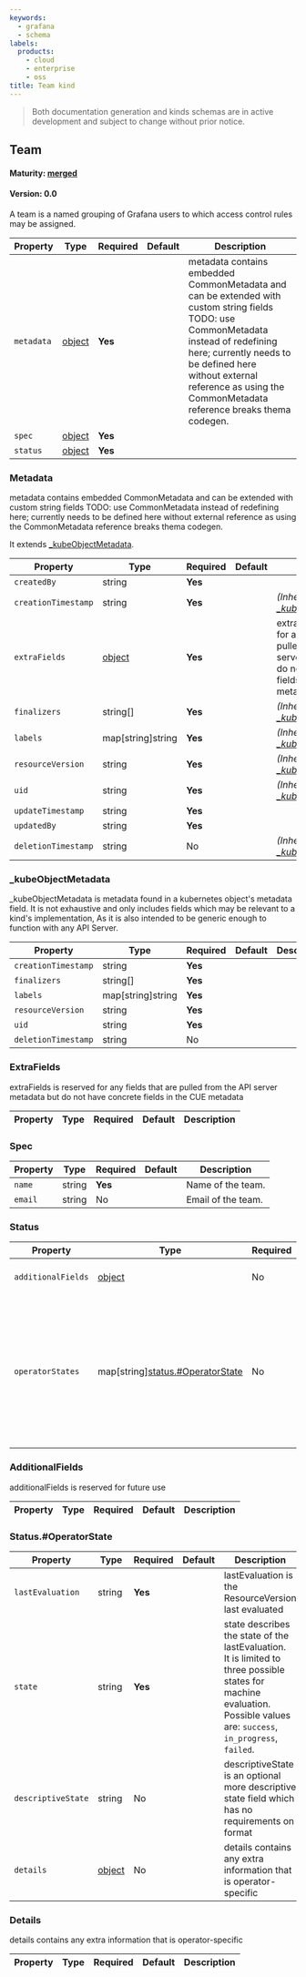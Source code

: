 ```yaml
---
keywords:
  - grafana
  - schema
labels:
  products:
    - cloud
    - enterprise
    - oss
title: Team kind
---
```

> Both documentation generation and kinds schemas are in active development and subject to change without prior notice.

## Team

#### Maturity: [merged](../../../maturity/#merged)
#### Version: 0.0

A team is a named grouping of Grafana users to which access control rules may be assigned.

| Property   | Type                | Required | Default | Description                                                                                                                                                                                                                                                                    |
|------------|---------------------|----------|---------|--------------------------------------------------------------------------------------------------------------------------------------------------------------------------------------------------------------------------------------------------------------------------------|
| `metadata` | [object](#metadata) | **Yes**  |         | metadata contains embedded CommonMetadata and can be extended with custom string fields<br/>TODO: use CommonMetadata instead of redefining here; currently needs to be defined here<br/>without external reference as using the CommonMetadata reference breaks thema codegen. |
| `spec`     | [object](#spec)     | **Yes**  |         |                                                                                                                                                                                                                                                                                |
| `status`   | [object](#status)   | **Yes**  |         |                                                                                                                                                                                                                                                                                |

### Metadata

metadata contains embedded CommonMetadata and can be extended with custom string fields
TODO: use CommonMetadata instead of redefining here; currently needs to be defined here
without external reference as using the CommonMetadata reference breaks thema codegen.

It extends [_kubeObjectMetadata](#_kubeobjectmetadata).

| Property            | Type                   | Required | Default | Description                                                                                                                             |
|---------------------|------------------------|----------|---------|-----------------------------------------------------------------------------------------------------------------------------------------|
| `createdBy`         | string                 | **Yes**  |         |                                                                                                                                         |
| `creationTimestamp` | string                 | **Yes**  |         | *(Inherited from [_kubeObjectMetadata](#_kubeobjectmetadata))*                                                                          |
| `extraFields`       | [object](#extrafields) | **Yes**  |         | extraFields is reserved for any fields that are pulled from the API server metadata but do not have concrete fields in the CUE metadata |
| `finalizers`        | string[]               | **Yes**  |         | *(Inherited from [_kubeObjectMetadata](#_kubeobjectmetadata))*                                                                          |
| `labels`            | map[string]string      | **Yes**  |         | *(Inherited from [_kubeObjectMetadata](#_kubeobjectmetadata))*                                                                          |
| `resourceVersion`   | string                 | **Yes**  |         | *(Inherited from [_kubeObjectMetadata](#_kubeobjectmetadata))*                                                                          |
| `uid`               | string                 | **Yes**  |         | *(Inherited from [_kubeObjectMetadata](#_kubeobjectmetadata))*                                                                          |
| `updateTimestamp`   | string                 | **Yes**  |         |                                                                                                                                         |
| `updatedBy`         | string                 | **Yes**  |         |                                                                                                                                         |
| `deletionTimestamp` | string                 | No       |         | *(Inherited from [_kubeObjectMetadata](#_kubeobjectmetadata))*                                                                          |

### _kubeObjectMetadata

_kubeObjectMetadata is metadata found in a kubernetes object's metadata field.
It is not exhaustive and only includes fields which may be relevant to a kind's implementation,
As it is also intended to be generic enough to function with any API Server.

| Property            | Type              | Required | Default | Description |
|---------------------|-------------------|----------|---------|-------------|
| `creationTimestamp` | string            | **Yes**  |         |             |
| `finalizers`        | string[]          | **Yes**  |         |             |
| `labels`            | map[string]string | **Yes**  |         |             |
| `resourceVersion`   | string            | **Yes**  |         |             |
| `uid`               | string            | **Yes**  |         |             |
| `deletionTimestamp` | string            | No       |         |             |

### ExtraFields

extraFields is reserved for any fields that are pulled from the API server metadata but do not have concrete fields in the CUE metadata

| Property | Type | Required | Default | Description |
|----------|------|----------|---------|-------------|

### Spec

| Property | Type   | Required | Default | Description        |
|----------|--------|----------|---------|--------------------|
| `name`   | string | **Yes**  |         | Name of the team.  |
| `email`  | string | No       |         | Email of the team. |

### Status

| Property           | Type                                                       | Required | Default | Description                                                                                                                                                                |
|--------------------|------------------------------------------------------------|----------|---------|----------------------------------------------------------------------------------------------------------------------------------------------------------------------------|
| `additionalFields` | [object](#additionalfields)                                | No       |         | additionalFields is reserved for future use                                                                                                                                |
| `operatorStates`   | map[string][status.#OperatorState](#status.#operatorstate) | No       |         | operatorStates is a map of operator ID to operator state evaluations.<br/>Any operator which consumes this kind SHOULD add its state evaluation information to this field. |

### AdditionalFields

additionalFields is reserved for future use

| Property | Type | Required | Default | Description |
|----------|------|----------|---------|-------------|

### Status.#OperatorState

| Property           | Type               | Required | Default | Description                                                                                                                                                                      |
|--------------------|--------------------|----------|---------|----------------------------------------------------------------------------------------------------------------------------------------------------------------------------------|
| `lastEvaluation`   | string             | **Yes**  |         | lastEvaluation is the ResourceVersion last evaluated                                                                                                                             |
| `state`            | string             | **Yes**  |         | state describes the state of the lastEvaluation.<br/>It is limited to three possible states for machine evaluation.<br/>Possible values are: `success`, `in_progress`, `failed`. |
| `descriptiveState` | string             | No       |         | descriptiveState is an optional more descriptive state field which has no requirements on format                                                                                 |
| `details`          | [object](#details) | No       |         | details contains any extra information that is operator-specific                                                                                                                 |

### Details

details contains any extra information that is operator-specific

| Property | Type | Required | Default | Description |
|----------|------|----------|---------|-------------|


